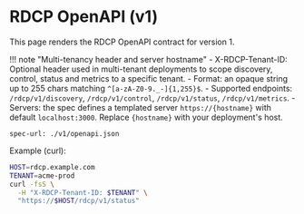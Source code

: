 # RDCP OpenAPI (v1)

This page renders the RDCP OpenAPI contract for version 1.

!!! note "Multi-tenancy header and server hostname"
    - X-RDCP-Tenant-ID: Optional header used in multi-tenant deployments to scope discovery, control, status and metrics to a specific tenant.
    - Format: an opaque string up to 255 chars matching `^[a-zA-Z0-9._-]{1,255}$`.
    - Supported endpoints: `/rdcp/v1/discovery`, `/rdcp/v1/control`, `/rdcp/v1/status`, `/rdcp/v1/metrics`.
    - Servers: the spec defines a templated server `https://{hostname}` with default `localhost:3000`. Replace `{hostname}` with your deployment's host.

```redoc
spec-url: ./v1/openapi.json
```

Example (curl):

```bash path=null start=null
HOST=rdcp.example.com
TENANT=acme-prod
curl -fsS \
  -H "X-RDCP-Tenant-ID: $TENANT" \
  "https://$HOST/rdcp/v1/status"
```
